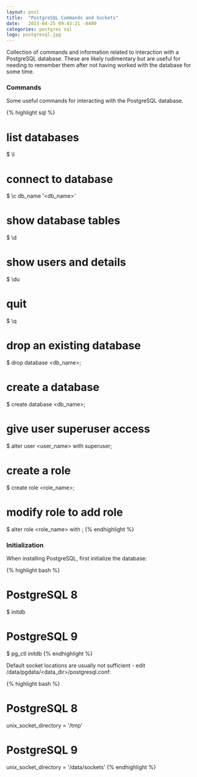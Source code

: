 ```yaml
---
layout: post
title:  "PostgreSQL Commands and Sockets"
date:   2013-04-25 09:43:21 -0400
categories: postgres sql
logo: postgresql.jpg
---
```

Collection of commands and information related to interaction with a PostgreSQL database. These are
likely rudimentary but are useful for needing to remember them after not having worked with the
database for some time.

### Commands

Some useful commands for interacting with the PostgreSQL database.

{% highlight sql %}
# list databases
$ \l
# connect to database
$ \c db_name '<db_name>'
# show database tables
$ \d
# show users and details
$ \du
# quit
$ \q
# drop an existing database
$ drop database <db_name>;
# create a database
$ create database <db_name>;
# give user superuser access
$ alter user <user_name> with superuser;
# create a role
$ create role <role_name>;
# modify role to add role
$ alter role <role_name> with <role>;
{% endhighlight %}

### Initialization

When installing PostgreSQL, first initialize the database:

{% highlight bash %}
# PostgreSQL 8
$ initdb

# PostgreSQL 9
$ pg_ctl initdb
{% endhighlight %}

Default socket locations are usually not sufficient - edit /data/pgdata/<data_dir\>/postgresql.conf:

{% highlight bash %}
# PostgreSQL 8
unix_socket_directory = '/tmp'

# PostgreSQL 9
unix_socket_directory = '/data/sockets'
{% endhighlight %}
